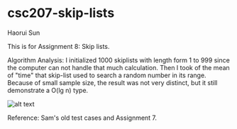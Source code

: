 # csc207-skip-lists

Haorui Sun

This is for Assignment 8: Skip lists.

Algorithm Analysis:
I initialized 1000 skiplists with length form 1 to 999 since the computer can not handle that much calculation. Then I took of 
the mean of "time" that skip-list used to search a random number in its range. Because of small sample size, the result was not very distinct, but it still demonstrate a O(lg n) type.

![alt text](https://github.com/sunhaoru/csc207-skip-lists/blob/master/src/timeAnalysis.jpeg)

Reference: Sam's old test cases and Assignment 7.
